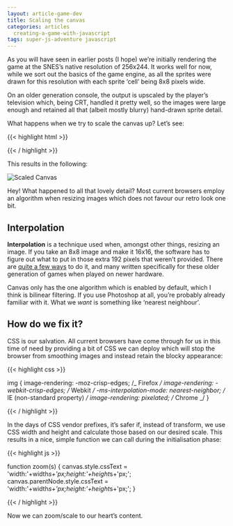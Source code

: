 ```yaml
---
layout: article-game-dev
title: Scaling the canvas
categories: articles
  creating-a-game-with-javascript
tags: super-js-adventure javascript
---
```


As you will have seen in earlier posts (I hope) we’re initially rendering the game at the SNES’s native resolution of 256x244. It works well for now, while we sort out the basics of the game engine, as all the sprites were drawn for this resolution with each sprite ‘cell’ being 8x8 pixels wide.

On an older generation console, the output is upscaled by the player’s television which, being CRT, handled it pretty well, so the images were large enough and retained all that (albeit mostly blurry) hand-drawn sprite detail.

What happens when we try to scale the canvas up? Let’s see:

{{< highlight html >}}

<canvas style="transform:scale(3);" />

{{< / highlight >}}

This results in the following:

![Scaled Canvas](/img/articles/4-scaled-canvas.png)

Hey! What happened to all that lovely detail? Most current browsers employ an algorithm when resizing images which does not favour our retro look one bit.

## Interpolation

**Interpolation** is a technique used when, amongst other things, resizing an image. If you take an 8x8 image and make it 16x16, the software has to figure out what to put in those extra 192 pixels that weren’t provided. There are [quite a few ways](https://en.wikipedia.org/wiki/Image_scaling) to do it, and many written specifically for these older generation of games when played on newer hardware.

Canvas only has the one algorithm which is enabled by default, which I think is bilinear filtering. If you use Photoshop at all, you’re probably already familiar with it. What we _want_ is something like ‘nearest neighbour’.

## How do we fix it?

CSS is our salvation. All current browsers have come through for us in this time of need by providing a bit of CSS we can deploy which will stop the browser from smoothing images and instead retain the blocky appearance:

{{< highlight css >}}

img {
image-rendering: -moz-crisp-edges; /_ Firefox _/
image-rendering: -webkit-crisp-edges; /_ Webkit _/
-ms-interpolation-mode: nearest-neighbor; /_ IE (non-standard property) _/
image-rendering: pixelated; /_ Chrome _/
}

{{< / highlight >}}

In the days of CSS vendor prefixes, it’s safer if, instead of transform, we use CSS width and height and calculate those based on our desired scale. This results in a nice, simple function we can call during the initialisation phase:

{{< highlight js >}}

function zoom(s) {
canvas.style.cssText = 'width:'+width*s+'px;height:'+height*s+'px;';
canvas.parentNode.style.cssText = 'width:'+width*s+'px;height:'+height*s+'px;';
}

{{< / highlight >}}

Now we can zoom/scale to our heart’s content.
